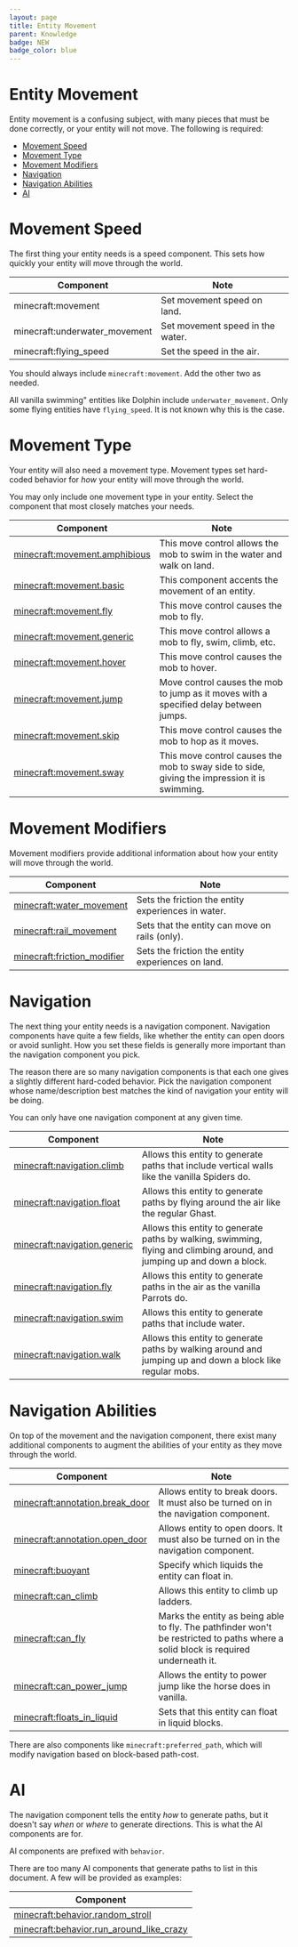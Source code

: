 ```yaml
---
layout: page
title: Entity Movement
parent: Knowledge
badge: NEW
badge_color: blue
---
```


# Entity Movement

Entity movement is a confusing subject, with many pieces that must be done correctly, or your entity will not move. The following is required:

 - [Movement Speed](#movement-speed)
 - [Movement Type](#movement-type)
 - [Movement Modifiers](#movement-modifiers)
 - [Navigation](#navigation)
 - [Navigation Abilities](#navigation-abilities)
 - [AI](#ai)

# Movement Speed

The first thing your entity needs is a speed component. This sets how quickly your entity will move through the world.

| Component                     | Note                         |
|-------------------------------|------------------------------|
| minecraft:movement            | Set movement speed on land.  |
| minecraft:underwater_movement | Set movement speed in the water. |
| minecraft:flying_speed        | Set the speed in the air.    |

You should always include `minecraft:movement`. Add the other two as needed.

All vanilla swimming" entities like Dolphin include `underwater_movement`. Only some flying entities have `flying_speed`. It is not known why this is the case.

# Movement Type

Your entity will also need a movement type. Movement types set hard-coded behavior for *how* your entity will move through the world. 

You may only include one movement type in your entity. Select the component that most closely matches your needs. 

| Component                     | Note                                                                                        |
|-------------------------------|---------------------------------------------------------------------------------------------|
| [minecraft:movement.amphibious](https://bedrock.dev/docs/stable/Entities#minecraft%3Amovement.amphibious) | This move control allows the mob to swim in the water and walk on land.                         |
| [minecraft:movement.basic](https://bedrock.dev/docs/stable/Entities#minecraft%3Amovement.basic) | This component accents the movement of an entity.                                           |
| [minecraft:movement.fly](https://bedrock.dev/docs/stable/Entities#minecraft%3Amovement.fly) | This move control causes the mob to fly.                                                    |
| [minecraft:movement.generic](https://bedrock.dev/docs/stable/Entities#minecraft%3Amovement.generic) | This move control allows a mob to fly, swim, climb, etc.                                    |
| [minecraft:movement.hover](https://bedrock.dev/docs/stable/Entities#minecraft%3Amovement.hover) | This move control causes the mob to hover.                                                  |
| [minecraft:movement.jump](https://bedrock.dev/docs/stable/Entities#minecraft%3Amovement.jump) | Move control causes the mob to jump as it moves with a specified delay between jumps.  |
| [minecraft:movement.skip](https://bedrock.dev/docs/stable/Entities#minecraft%3Amovement.skip) | This move control causes the mob to hop as it moves.                                        |
| [minecraft:movement.sway](https://bedrock.dev/docs/stable/Entities#minecraft%3Amovement.sway) | This move control causes the mob to sway side to side, giving the impression it is swimming. |

# Movement Modifiers

Movement modifiers provide additional information about how your entity will move through the world.

| Component                   | Note                                               |
|-----------------------------|----------------------------------------------------|
| [minecraft:water_movement](https://bedrock.dev/docs/stable/Entities#minecraft%3Awater_movement)  | Sets the friction the entity experiences in water. |
| [minecraft:rail_movement](https://bedrock.dev/docs/stable/Entities#minecraft%3Arail_movement)     | Sets that the entity can move on rails (only).     |
| [minecraft:friction_modifier](https://bedrock.dev/docs/stable/Entities#minecraft%3Afriction_modifier) | Sets the friction the entity experiences on land.  |

# Navigation

The next thing your entity needs is a navigation component. Navigation components have quite a few fields, like whether the entity can open doors or avoid sunlight. How you set these fields is generally more important than the navigation component you pick. 

The reason there are so many navigation components is that each one gives a slightly different hard-coded behavior. Pick the navigation component whose name/description best matches the kind of navigation your entity will be doing.

You can only have one navigation component at any given time.

| Component                                                                                               | Note
|---------------------------------------------------------------------------------------------------------|-------------------------------------------------------
| [minecraft:navigation.climb](https://bedrock.dev/docs/stable/Entities#minecraft%3Anavigation.climb)     |Allows this entity to generate paths that include vertical walls like the vanilla Spiders do.
| [minecraft:navigation.float](https://bedrock.dev/docs/stable/Entities#minecraft%3Anavigation.float)     |Allows this entity to generate paths by flying around the air like the regular Ghast.
| [minecraft:navigation.generic](https://bedrock.dev/docs/stable/Entities#minecraft%3Anavigation.generic) |Allows this entity to generate paths by walking, swimming, flying and climbing around, and jumping up and down a block.
| [minecraft:navigation.fly](https://bedrock.dev/docs/stable/Entities#minecraft%3Anavigation.fly)         |Allows this entity to generate paths in the air as the vanilla Parrots do.
| [minecraft:navigation.swim](https://bedrock.dev/docs/stable/Entities#minecraft%3Anavigation.swim)       |Allows this entity to generate paths that include water.
| [minecraft:navigation.walk](https://bedrock.dev/docs/stable/Entities#minecraft%3Anavigation.walk)       |Allows this entity to generate paths by walking around and jumping up and down a block like regular mobs.

# Navigation Abilities

On top of the movement and the navigation component, there exist many additional components to augment the abilities of your entity as they move through the world.


| Component                       | Note                                                                                                                              |
|---------------------------------|-----------------------------------------------------------------------------------------------------------------------------------|
| [minecraft:annotation.break_door](https://bedrock.dev/docs/stable/Entities#minecraft%3Aannotation.break_door) | Allows entity to break doors. It must also be turned on in the navigation component.
| [minecraft:annotation.open_door](https://bedrock.dev/docs/stable/Entities#minecraft%3Aannotation.open_door)| Allows entity to open doors. It must also be turned on in the navigation component.
| [minecraft:buoyant](https://bedrock.dev/docs/stable/Entities#minecraft%3Abuoyant)| Specify which liquids the entity can float in.
| [minecraft:can_climb](https://bedrock.dev/docs/stable/Entities#minecraft%3Acan_climb)| Allows this entity to climb up ladders.
| [minecraft:can_fly](https://bedrock.dev/docs/stable/Entities#minecraft%3Acan_fly)| Marks the entity as being able to fly. The pathfinder won't be restricted to paths where a solid block is required underneath it. 
| [minecraft:can_power_jump](https://bedrock.dev/docs/stable/Entities#minecraft%3Acan_power_jump)| Allows the entity to power jump like the horse does in vanilla.
| [minecraft:floats_in_liquid](https://bedrock.dev/docs/stable/Entities#minecraft%3Afloats_in_liquid)| Sets that this entity can float in liquid blocks.

There are also components like `minecraft:preferred_path`, which will modify navigation based on block-based path-cost.

# AI

The navigation component tells the entity *how* to generate paths, but it doesn't say *when* or *where* to generate directions. This is what the AI components are for. 

AI components are prefixed with `behavior`.

There are too many AI components that generate paths to list in this document. A few will be provided as examples:

| Component                        |
|----------------------------------|
| [minecraft:behavior.random_stroll](https://bedrock.dev/docs/stable/Entities#minecraft%3Abehavior.random_stroll)|
| [minecraft:behavior.run_around_like_crazy](https://bedrock.dev/docs/stable/Entities#minecraft%3Abehavior.run_around_like_crazy)|
